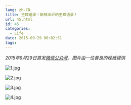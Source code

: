 ```yaml
---
lang: zh-CN
title: 王琛语录！新鲜出炉的王琛语录！
url: 45.html
id: 45
categories:
  - Life
date: 2015-09-29 00:02:51
tags:
---
```


_2015年9月29日首发[微信公众号](https://mp.weixin.qq.com/s?__biz=MzIyMjA1MDA4MQ==&mid=207642554&idx=1&sn=c08a65cdfc118c37fc860aeece18e4bf#rd)，图片由一位善良的妹纸提供_

![1.jpg](https://drive.google.com/uc?id=1fpVjMHju0inmanFrbewUmW2cA2bBj_bZ)

![2.jpg](https://drive.google.com/uc?id=1uw9Whtu5ajuP5aOK4B0N1ADGpkeq2GxB)

![3.jpg](https://drive.google.com/uc?id=1rwClFPaaKEeosYLUkwglBaBisujbPTzA)

![4.jpg](https://drive.google.com/uc?id=184TXRPWq0QOuGZ2iwzOgxlTpStL7QD_L)
